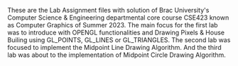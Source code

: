 These are the Lab Assignment files with solution of Brac University's Computer Science & Engineering departmental core course CSE423 known as Computer Graphics of Summer 2023.
The main focus for the first lab was to introduce with OPENGL functionalities and Drawing Pixels & House Builing using GL_POINTS, GL_LINES or GL_TRIANGLES.
The second lab was focused to implement the Midpoint Line Drawing Algorithm.
And the third lab was about to the implementation of Midpoint Circle Drawing Algorithm. 



